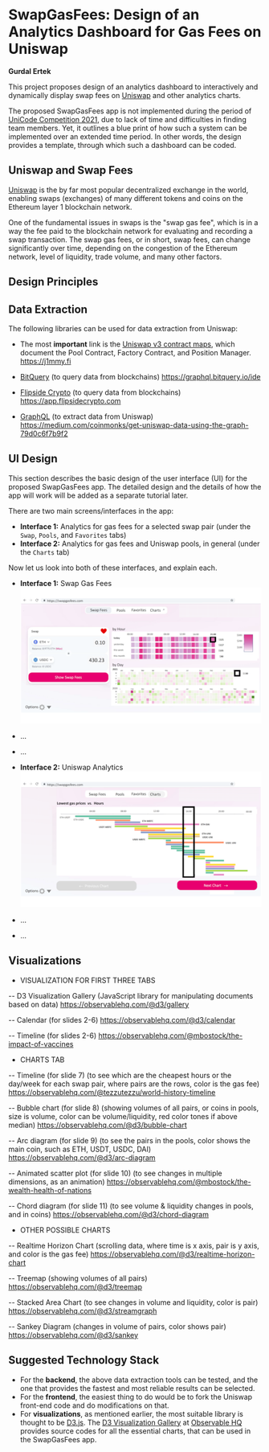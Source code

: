 # SwapGasFees: Design of an Analytics Dashboard for Gas Fees on Uniswap 

**Gurdal Ertek**

This project proposes design of an analytics dashboard to interactively and dynamically display swap fees on [Uniswap](https://uniswap.org) and other analytics charts. 

The proposed SwapGasFees app is not implemented during the period of [UniCode Competition 2021](https://unicode.ethglobal.com/), due to lack of time and difficulties in finding team members. Yet, it outlines a blue print of how such a system can be implemented over an extended time period. In other words, the design provides a template, through which such a dashboard can be coded.

## Uniswap and Swap Fees

[Uniswap](https://uniswap.org) is the by far most popular decentralized exchange in the world, enabling swaps (exchanges) of many different tokens and coins on the Ethereum layer 1 blockchain network.

One of the fundamental issues in swaps is the "swap gas fee", which is in a way the fee paid to the blockchain network for evaluating and recording a swap transaction. The swap gas fees, or in short, swap fees, can change significantly over time, depending on the congestion of the Ethereum network, level of liquidity, trade volume, and many other factors. 

## Design Principles


## Data Extraction

The following libraries can be used for data extraction from Uniswap:

- The most **important** link is the [Uniswap v3 contract maps](https://j1mmy.fi), which document the Pool Contract, Factory Contract, and Position Manager.
https://j1mmy.fi 

- [BitQuery](https://graphql.bitquery.io/ide) (to query data from blockchains)
https://graphql.bitquery.io/ide

- [Flipside Crypto](https://app.flipsidecrypto.com) (to query data from blockchains)
https://app.flipsidecrypto.com

- [GraphQL](https://medium.com/coinmonks/get-uniswap-data-using-the-graph-79d0c6f7b9f2) (to extract data from Uniswap)
https://medium.com/coinmonks/get-uniswap-data-using-the-graph-79d0c6f7b9f2

## UI Design 

This section describes the basic design of the user interface (UI) for the proposed SwapGasFees app. The detailed design and the details of how the app will work will be added as a separate tutorial later. 

There are two main screens/interfaces in the app:

- **Interface 1:** Analytics for gas fees for a selected swap pair  (under the `Swap`, `Pools`, and `Favorites` tabs) 
- **Interface 2:** Analytics for gas fees and Uniswap pools, in general (under the `Charts` tab)

Now let us look into both of these interfaces, and explain each.

- **Interface 1:** Swap Gas Fees
![](./figures/SwapGasFees_Design_03.png)
- ...
- ...


- **Interface 2:** Uniswap Analytics
![](./figures/SwapGasFees_Design_07.png)
- ...
- ...



## Visualizations

- VISUALIZATION FOR FIRST THREE TABS

-- D3 Visualization Gallery (JavaScript library for manipulating documents based on data)
https://observablehq.com/@d3/gallery

-- Calendar (for slides 2-6)
https://observablehq.com/@d3/calendar

-- Timeline (for slides 2-6) 
https://observablehq.com/@mbostock/the-impact-of-vaccines

- CHARTS TAB

-- Timeline (for slide 7) (to see which are the cheapest hours or the day/week for each swap pair, where pairs are the rows, color is the gas fee)
https://observablehq.com/@tezzutezzu/world-history-timeline

-- Bubble chart (for slide 8) (showing volumes of all pairs, or coins in pools, size is volume, color can be volume/liquidity, red color tones if above median)
https://observablehq.com/@d3/bubble-chart

-- Arc diagram (for slide 9) (to see the pairs in the pools, color shows the main coin, such as ETH, USDT, USDC, DAI)
https://observablehq.com/@d3/arc-diagram

-- Animated scatter plot (for slide 10) (to see changes in multiple dimensions, as an animation)
https://observablehq.com/@mbostock/the-wealth-health-of-nations

-- Chord diagram (for slide 11) (to see volume & liquidity changes in pools, and in coins)
https://observablehq.com/@d3/chord-diagram

- OTHER POSSIBLE CHARTS

-- Realtime Horizon Chart (scrolling data, where time is x axis, pair is y axis, and color is the gas fee)
https://observablehq.com/@d3/realtime-horizon-chart

-- Treemap (showing volumes of all pairs)
https://observablehq.com/@d3/treemap

-- Stacked Area Chart (to see changes in volume and liquidity, color is pair)
https://observablehq.com/@d3/streamgraph

-- Sankey Diagram (changes in volume of pairs, color shows pair)
https://observablehq.com/@d3/sankey


## Suggested Technology Stack

- For the **backend**, the above data extraction tools can be tested, and the one that provides the fastest and most reliable results can be selected.
- For the **frontend**, the easiest thing to do would be to fork the Uniswap front-end code and do modifications on that. 
- For **visualizations**, as mentioned earlier, the most suitable library is thought to be [D3.js](https://d3js.org/). The [D3 Visualization Gallery](https://observablehq.com/@d3/gallery) at [Observable HQ](https://observablehq.com/@d3/) provides source codes for all the essential charts, that can be used in the SwapGasFees app.



